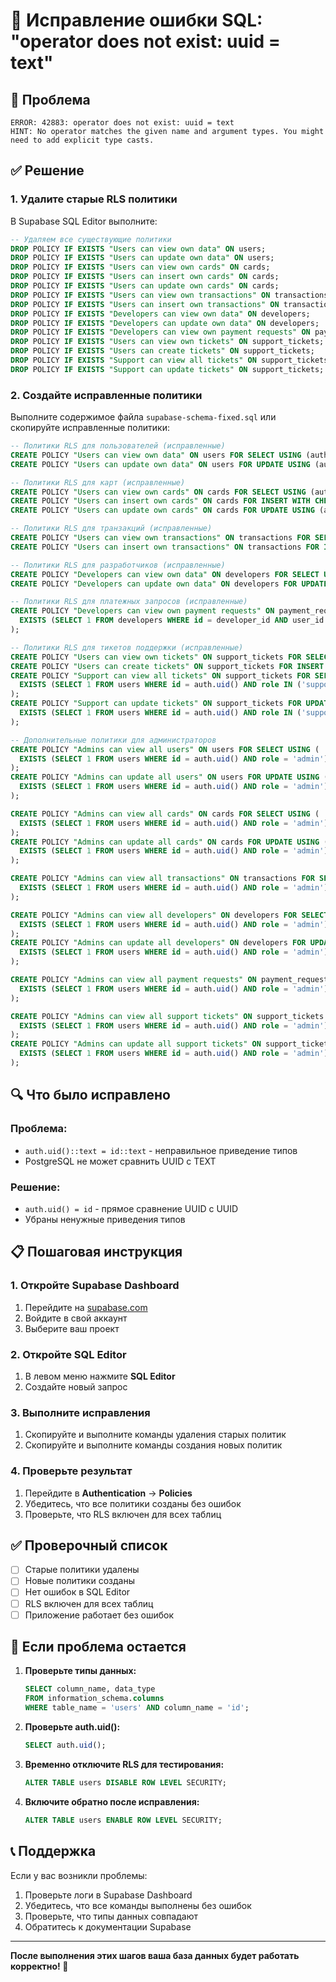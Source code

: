 # 🔧 Исправление ошибки SQL: "operator does not exist: uuid = text"

## 🚨 Проблема
```
ERROR: 42883: operator does not exist: uuid = text
HINT: No operator matches the given name and argument types. You might need to add explicit type casts.
```

## ✅ Решение

### 1. Удалите старые RLS политики
В Supabase SQL Editor выполните:

```sql
-- Удаляем все существующие политики
DROP POLICY IF EXISTS "Users can view own data" ON users;
DROP POLICY IF EXISTS "Users can update own data" ON users;
DROP POLICY IF EXISTS "Users can view own cards" ON cards;
DROP POLICY IF EXISTS "Users can insert own cards" ON cards;
DROP POLICY IF EXISTS "Users can update own cards" ON cards;
DROP POLICY IF EXISTS "Users can view own transactions" ON transactions;
DROP POLICY IF EXISTS "Users can insert own transactions" ON transactions;
DROP POLICY IF EXISTS "Developers can view own data" ON developers;
DROP POLICY IF EXISTS "Developers can update own data" ON developers;
DROP POLICY IF EXISTS "Developers can view own payment requests" ON payment_requests;
DROP POLICY IF EXISTS "Users can view own tickets" ON support_tickets;
DROP POLICY IF EXISTS "Users can create tickets" ON support_tickets;
DROP POLICY IF EXISTS "Support can view all tickets" ON support_tickets;
DROP POLICY IF EXISTS "Support can update tickets" ON support_tickets;
```

### 2. Создайте исправленные политики
Выполните содержимое файла `supabase-schema-fixed.sql` или скопируйте исправленные политики:

```sql
-- Политики RLS для пользователей (исправленные)
CREATE POLICY "Users can view own data" ON users FOR SELECT USING (auth.uid() = id);
CREATE POLICY "Users can update own data" ON users FOR UPDATE USING (auth.uid() = id);

-- Политики RLS для карт (исправленные)
CREATE POLICY "Users can view own cards" ON cards FOR SELECT USING (auth.uid() = user_id);
CREATE POLICY "Users can insert own cards" ON cards FOR INSERT WITH CHECK (auth.uid() = user_id);
CREATE POLICY "Users can update own cards" ON cards FOR UPDATE USING (auth.uid() = user_id);

-- Политики RLS для транзакций (исправленные)
CREATE POLICY "Users can view own transactions" ON transactions FOR SELECT USING (auth.uid() = user_id);
CREATE POLICY "Users can insert own transactions" ON transactions FOR INSERT WITH CHECK (auth.uid() = user_id);

-- Политики RLS для разработчиков (исправленные)
CREATE POLICY "Developers can view own data" ON developers FOR SELECT USING (auth.uid() = user_id);
CREATE POLICY "Developers can update own data" ON developers FOR UPDATE USING (auth.uid() = user_id);

-- Политики RLS для платежных запросов (исправленные)
CREATE POLICY "Developers can view own payment requests" ON payment_requests FOR SELECT USING (
  EXISTS (SELECT 1 FROM developers WHERE id = developer_id AND user_id = auth.uid())
);

-- Политики RLS для тикетов поддержки (исправленные)
CREATE POLICY "Users can view own tickets" ON support_tickets FOR SELECT USING (auth.uid() = user_id);
CREATE POLICY "Users can create tickets" ON support_tickets FOR INSERT WITH CHECK (auth.uid() = user_id);
CREATE POLICY "Support can view all tickets" ON support_tickets FOR SELECT USING (
  EXISTS (SELECT 1 FROM users WHERE id = auth.uid() AND role IN ('support', 'admin'))
);
CREATE POLICY "Support can update tickets" ON support_tickets FOR UPDATE USING (
  EXISTS (SELECT 1 FROM users WHERE id = auth.uid() AND role IN ('support', 'admin'))
);

-- Дополнительные политики для администраторов
CREATE POLICY "Admins can view all users" ON users FOR SELECT USING (
  EXISTS (SELECT 1 FROM users WHERE id = auth.uid() AND role = 'admin')
);
CREATE POLICY "Admins can update all users" ON users FOR UPDATE USING (
  EXISTS (SELECT 1 FROM users WHERE id = auth.uid() AND role = 'admin')
);

CREATE POLICY "Admins can view all cards" ON cards FOR SELECT USING (
  EXISTS (SELECT 1 FROM users WHERE id = auth.uid() AND role = 'admin')
);
CREATE POLICY "Admins can update all cards" ON cards FOR UPDATE USING (
  EXISTS (SELECT 1 FROM users WHERE id = auth.uid() AND role = 'admin')
);

CREATE POLICY "Admins can view all transactions" ON transactions FOR SELECT USING (
  EXISTS (SELECT 1 FROM users WHERE id = auth.uid() AND role = 'admin')
);

CREATE POLICY "Admins can view all developers" ON developers FOR SELECT USING (
  EXISTS (SELECT 1 FROM users WHERE id = auth.uid() AND role = 'admin')
);
CREATE POLICY "Admins can update all developers" ON developers FOR UPDATE USING (
  EXISTS (SELECT 1 FROM users WHERE id = auth.uid() AND role = 'admin')
);

CREATE POLICY "Admins can view all payment requests" ON payment_requests FOR SELECT USING (
  EXISTS (SELECT 1 FROM users WHERE id = auth.uid() AND role = 'admin')
);

CREATE POLICY "Admins can view all support tickets" ON support_tickets FOR SELECT USING (
  EXISTS (SELECT 1 FROM users WHERE id = auth.uid() AND role = 'admin')
);
CREATE POLICY "Admins can update all support tickets" ON support_tickets FOR UPDATE USING (
  EXISTS (SELECT 1 FROM users WHERE id = auth.uid() AND role = 'admin')
);
```

## 🔍 Что было исправлено

### Проблема:
- `auth.uid()::text = id::text` - неправильное приведение типов
- PostgreSQL не может сравнить UUID с TEXT

### Решение:
- `auth.uid() = id` - прямое сравнение UUID с UUID
- Убраны ненужные приведения типов

## 📋 Пошаговая инструкция

### 1. Откройте Supabase Dashboard
1. Перейдите на [supabase.com](https://supabase.com)
2. Войдите в свой аккаунт
3. Выберите ваш проект

### 2. Откройте SQL Editor
1. В левом меню нажмите **SQL Editor**
2. Создайте новый запрос

### 3. Выполните исправления
1. Скопируйте и выполните команды удаления старых политик
2. Скопируйте и выполните команды создания новых политик

### 4. Проверьте результат
1. Перейдите в **Authentication** → **Policies**
2. Убедитесь, что все политики созданы без ошибок
3. Проверьте, что RLS включен для всех таблиц

## ✅ Проверочный список

- [ ] Старые политики удалены
- [ ] Новые политики созданы
- [ ] Нет ошибок в SQL Editor
- [ ] RLS включен для всех таблиц
- [ ] Приложение работает без ошибок

## 🚨 Если проблема остается

1. **Проверьте типы данных:**
   ```sql
   SELECT column_name, data_type 
   FROM information_schema.columns 
   WHERE table_name = 'users' AND column_name = 'id';
   ```

2. **Проверьте auth.uid():**
   ```sql
   SELECT auth.uid();
   ```

3. **Временно отключите RLS для тестирования:**
   ```sql
   ALTER TABLE users DISABLE ROW LEVEL SECURITY;
   ```

4. **Включите обратно после исправления:**
   ```sql
   ALTER TABLE users ENABLE ROW LEVEL SECURITY;
   ```

## 📞 Поддержка

Если у вас возникли проблемы:
1. Проверьте логи в Supabase Dashboard
2. Убедитесь, что все команды выполнены без ошибок
3. Проверьте, что типы данных совпадают
4. Обратитесь к документации Supabase

---

**После выполнения этих шагов ваша база данных будет работать корректно! 🎉**

